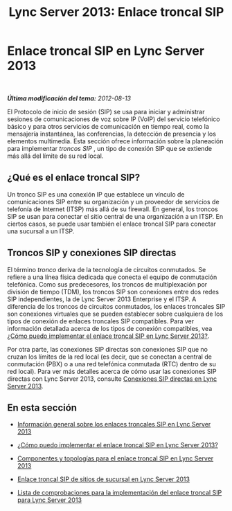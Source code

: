 ﻿---
title: 'Lync Server 2013: Enlace troncal SIP'
TOCTitle: Enlace troncal SIP
ms:assetid: 7c586401-d0e5-4017-b3e1-fe5e7f8fc6db
ms:mtpsurl: https://technet.microsoft.com/es-es/library/Gg398619(v=OCS.15)
ms:contentKeyID: 48275790
ms.date: 01/07/2017
mtps_version: v=OCS.15
ms.translationtype: HT
---

# Enlace troncal SIP en Lync Server 2013

 

_**Última modificación del tema:** 2012-08-13_

El Protocolo de inicio de sesión (SIP) se usa para iniciar y administrar sesiones de comunicaciones de voz sobre IP (VoIP) del servicio telefónico básico y para otros servicios de comunicación en tiempo real, como la mensajería instantánea, las conferencias, la detección de presencia y los elementos multimedia. Esta sección ofrece información sobre la planeación para implementar *troncos SIP* , un tipo de conexión SIP que se extiende más allá del límite de su red local.

## ¿Qué es el enlace troncal SIP?

Un tronco SIP es una conexión IP que establece un vínculo de comunicaciones SIP entre su organización y un proveedor de servicios de telefonía de Internet (ITSP) más allá de su firewall. En general, los troncos SIP se usan para conectar el sitio central de una organización a un ITSP. En ciertos casos, se puede usar también el enlace troncal SIP para conectar una sucursal a un ITSP.

## Troncos SIP y conexiones SIP directas

El término *tronco* deriva de la tecnología de circuitos conmutados. Se refiere a una línea física dedicada que conecta el equipo de conmutación telefónica. Como sus predecesores, los troncos de multiplexación por división de tiempo (TDM), los troncos SIP son conexiones entre dos redes SIP independientes, la de Lync Server 2013 Enterprise y el ITSP. A diferencia de los troncos de circuitos conmutados, los enlaces troncales SIP son conexiones virtuales que se pueden establecer sobre cualquiera de los tipos de conexión de enlaces troncales SIP compatibles. Para ver información detallada acerca de los tipos de conexión compatibles, vea [¿Cómo puedo implementar el enlace troncal SIP en Lync Server 2013?](lync-server-2013-how-do-i-implement-sip-trunking.md).

Por otra parte, las conexiones SIP directas son conexiones SIP que no cruzan los límites de la red local (es decir, que se conectan a central de conmutación (PBX) o a una red telefónica conmutada (RTC) dentro de su red local). Para ver más detalles acerca de cómo usar las conexiones SIP directas con Lync Server 2013, consulte [Conexiones SIP directas en Lync Server 2013](lync-server-2013-direct-sip-connections.md).

## En esta sección

  - [Información general sobre los enlaces troncales SIP en Lync Server 2013](lync-server-2013-overview-of-sip-trunking.md)

  - [¿Cómo puedo implementar el enlace troncal SIP en Lync Server 2013?](lync-server-2013-how-do-i-implement-sip-trunking.md)

  - [Componentes y topologías para el enlace troncal SIP en Lync Server 2013](lync-server-2013-components-and-topologies-for-sip-trunking.md)

  - [Enlace troncal SIP de sitios de sucursal en Lync Server 2013](lync-server-2013-branch-site-sip-trunking.md)

  - [Lista de comprobaciones para la implementación del enlace troncal SIP para Lync Server 2013](lync-server-2013-sip-trunk-deployment-checklist.md)

